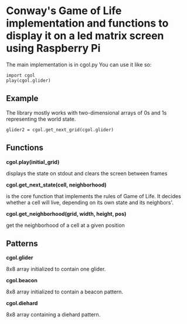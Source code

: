 # Conway's Game of Life implementation and functions to display it on a led matrix screen using Raspberry Pi

The main implementation is in cgol.py
You can use it like so:

    import cgol
    play(cgol.glider)

## Example

The library mostly works with two-dimensional arrays of 0s and 1s representing the world state.

    glider2 = cgol.get_next_grid(cgol.glider)

## Functions

**cgol.play(initial_grid)**

displays the state on stdout and clears the screen between frames

**cgol.get_next_state(cell, neighborhood)**

is the core function that implements the rules of Game of Life.
It decides whether a cell will live, depending on its own state and its neighbors'.

**cgol.get_neighborhood(grid, width, height, pos)**

get the neighborhood of a cell at a given position

## Patterns

**cgol.glider**

8x8 array initialized to contain one glider.

**cgol.beacon**

8x8 array initialized to contain a beacon pattern.

**cgol.diehard**

8x8 array containing a diehard pattern.
